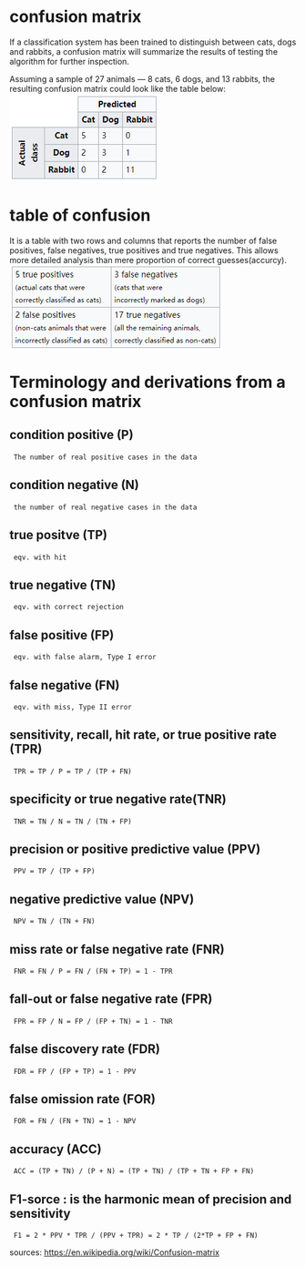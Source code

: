 # confusion matrix

  If a classification system has been trained to distinguish between cats, dogs and rabbits, 
  a confusion matrix will summarize the results of testing the algorithm for further inspection. 

Assuming a sample of 27 animals — 8 cats, 6 dogs, and 13 rabbits, the resulting confusion matrix could look like the table below: <br />
![images](/images/confusion_matrix.png "confusion_matrix")

# table of confusion

  It is a table with two rows and columns that reports the number of false positives, false negatives, true positives and true negatives.
  This allows more detailed analysis than mere proportion of correct guesses(accurcy). <br />
  ![images](/images/table_of_confusion.png "table_of_confusion")


# Terminology and derivations from a confusion matrix

  ## condition positive (P)
     The number of real positive cases in the data 
  ## condition negative (N)
     the number of real negative cases in the data  

  ## true positve (TP)
     eqv. with hit
  ## true negative (TN)
     eqv. with correct rejection
  ## false positive (FP)
     eqv. with false alarm, Type I error
  ## false negative (FN)
     eqv. with miss, Type II error
     
  ## sensitivity, recall, hit rate, or true positive rate (TPR)
     TPR = TP / P = TP / (TP + FN)

  ## specificity or true negative rate(TNR)
     TNR = TN / N = TN / (TN + FP)
     
  ## precision or positive predictive value (PPV)
     PPV = TP / (TP + FP)
     
  ## negative predictive value (NPV)
     NPV = TN / (TN + FN)
     
  ## miss rate or false negative rate (FNR)
     FNR = FN / P = FN / (FN + TP) = 1 - TPR
     
  ## fall-out or false negative rate (FPR)
     FPR = FP / N = FP / (FP + TN) = 1 - TNR
     
  ## false discovery rate (FDR)
     FDR = FP / (FP + TP) = 1 - PPV
  
  ## false omission rate (FOR)
     FOR = FN / (FN + TN) = 1 - NPV
     
  ## accuracy (ACC)
     ACC = (TP + TN) / (P + N) = (TP + TN) / (TP + TN + FP + FN)
     
  ## F1-sorce : is the harmonic mean of precision and sensitivity
     F1 = 2 * PPV * TPR / (PPV + TPR) = 2 * TP / (2*TP + FP + FN)

sources: https://en.wikipedia.org/wiki/Confusion-matrix

